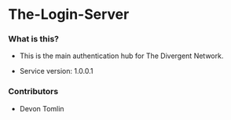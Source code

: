 # The-Login-Server

### What is this? ###

* This is the main authentication hub for The Divergent Network.

* Service version: 1.0.0.1

### Contributors ###

* Devon Tomlin

